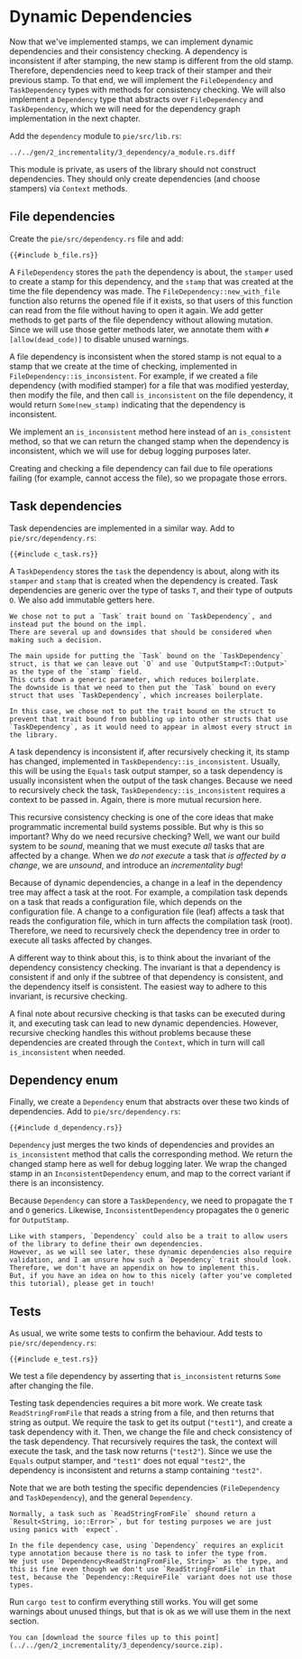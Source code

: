 # Dynamic Dependencies

Now that we've implemented stamps, we can implement dynamic dependencies and their consistency checking.
A dependency is inconsistent if after stamping, the new stamp is different from the old stamp.
Therefore, dependencies need to keep track of their stamper and their previous stamp.
To that end, we will implement the `FileDependency` and `TaskDependency` types with methods for consistency checking.
We will also implement a `Dependency` type that abstracts over `FileDependency` and `TaskDependency`, which we will need for the dependency graph implementation in the next chapter.

Add the `dependency` module to `pie/src/lib.rs`:

```diff2html fromfile linebyline
../../gen/2_incrementality/3_dependency/a_module.rs.diff
```

This module is private, as users of the library should not construct dependencies.
They should only create dependencies (and choose stampers) via `Context` methods.

## File dependencies

Create the `pie/src/dependency.rs` file and add:

```rust,
{{#include b_file.rs}}
```

A `FileDependency` stores the `path` the dependency is about, the `stamper` used to create a stamp for this dependency, and the `stamp` that was created at the time the file dependency was made.
The `FileDependency::new_with_file` function also returns the opened file if it exists, so that users of this function can read from the file without having to open it again.
We add getter methods to get parts of the file dependency without allowing mutation.
Since we will use those getter methods later, we annotate them with `#[allow(dead_code)]` to disable unused warnings.

A file dependency is inconsistent when the stored stamp is not equal to a stamp that we create at the time of checking, implemented in `FileDependency::is_inconsistent`.
For example, if we created a file dependency (with modified stamper) for a file that was modified yesterday, then modify the file, and then call `is_inconsistent` on the file dependency, it would return `Some(new_stamp)` indicating that the dependency is inconsistent.

We implement an `is_inconsistent` method here instead of an `is_consistent` method, so that we can return the changed stamp when the dependency is inconsistent, which we will use for debug logging purposes later.

Creating and checking a file dependency can fail due to file operations failing (for example, cannot access the file), so we propagate those errors.

## Task dependencies

Task dependencies are implemented in a similar way.
Add to `pie/src/dependency.rs`:

```rust,
{{#include c_task.rs}}
```

A `TaskDependency` stores the `task` the dependency is about, along with its `stamper` and `stamp` that is created when the dependency is created.
Task dependencies are generic over the type of tasks `T`, and their type of outputs `O`.
We also add immutable getters here.

```admonish info title="Trait bounds on structs" collapsible=true
We chose not to put a `Task` trait bound on `TaskDependency`, and instead put the bound on the impl.
There are several up and downsides that should be considered when making such a decision.

The main upside for putting the `Task` bound on the `TaskDependency` struct, is that we can leave out `O` and use `OutputStamp<T::Output>` as the type of the `stamp` field.
This cuts down a generic parameter, which reduces boilerplate.
The downside is that we need to then put the `Task` bound on every struct that uses `TaskDependency`, which increases boilerplate.

In this case, we chose not to put the trait bound on the struct to prevent that trait bound from bubbling up into other structs that use `TaskDependency`, as it would need to appear in almost every struct in the library.
```

A task dependency is inconsistent if, after recursively checking it, its stamp has changed, implemented in `TaskDependency::is_inconsistent`.
Usually, this will be using the `Equals` task output stamper, so a task dependency is usually inconsistent when the output of the task changes.
Because we need to recursively check the task, `TaskDependency::is_inconsistent` requires a context to be passed in.
Again, there is more mutual recursion here.

This recursive consistency checking is one of the core ideas that make programmatic incremental build systems possible.
But why is this so important? Why do we need recursive checking?
Well, we want our build system to be *sound*, meaning that we must execute *all* tasks that are affected by a change.
When we *do not execute* a task that *is affected by a change*, we are *unsound*, and introduce an *incrementality bug*! 

Because of dynamic dependencies, a change in a leaf in the dependency tree may affect a task at the root.
For example, a compilation task depends on a task that reads a configuration file, which depends on the configuration file.
A change to a configuration file (leaf) affects a task that reads the configuration file, which in turn affects the compilation task (root).
Therefore, we need to recursively check the dependency tree in order to execute all tasks affected by changes.

A different way to think about this, is to think about the invariant of the dependency consistency checking.
The invariant is that a dependency is consistent if and only if the subtree of that dependency is consistent, and the dependency itself is consistent.
The easiest way to adhere to this invariant, is recursive checking.

A final note about recursive checking is that tasks can be executed during it, and executing task can lead to new dynamic dependencies.
However, recursive checking handles this without problems because these dependencies are created through the `Context`, which in turn will call `is_inconsistent` when needed.

## Dependency enum

Finally, we create a `Dependency` enum that abstracts over these two kinds of dependencies.
Add to `pie/src/dependency.rs`:

```rust,
{{#include d_dependency.rs}}
```

`Dependency` just merges the two kinds of dependencies and provides an `is_inconsistent` method that calls the corresponding method.
We return the changed stamp here as well for debug logging later.
We wrap the changed stamp in an `InconsistentDependency` enum, and map to the correct variant if there is an inconsistency.

Because `Dependency` can store a `TaskDependency`, we need to propagate the `T` and `O` generics.
Likewise, `InconsistentDependency` propagates the `O` generic for `OutputStamp`.

```admonish info title="User-defined dependencies" collapsible=true
Like with stampers, `Dependency` could also be a trait to allow users of the library to define their own dependencies.
However, as we will see later, these dynamic dependencies also require validation, and I am unsure how such a `Dependency` trait should look.
Therefore, we don't have an appendix on how to implement this.
But, if you have an idea on how to this nicely (after you've completed this tutorial), please get in touch! 
```

## Tests

As usual, we write some tests to confirm the behaviour.
Add tests to `pie/src/dependency.rs`:

```rust,
{{#include e_test.rs}}
```

We test a file dependency by asserting that `is_inconsistent` returns `Some` after changing the file.

Testing task dependencies requires a bit more work.
We create task `ReadStringFromFile` that reads a string from a file, and then returns that string as output.
We require the task to get its output (`"test1"`), and create a task dependency with it.
Then, we change the file and check consistency of the task dependency.
That recursively requires the task, the context will execute the task, and the task now returns (`"test2"`).
Since we use the `Equals` output stamper, and `"test1"` does not equal `"test2"`, the dependency is inconsistent and returns a stamp containing `"test2"`.

Note that we are both testing the specific dependencies (`FileDependency` and `TaskDependency`), and the general `Dependency`.

```admonish
Normally, a task such as `ReadStringFromFile` shound return a `Result<String, io::Error>`, but for testing purposes we are just using panics with `expect`.

In the file dependency case, using `Dependency` requires an explicit type annotation because there is no task to infer the type from.
We just use `Dependency<ReadStringFromFile, String>` as the type, and this is fine even though we don't use `ReadStringFromFile` in that test, because the `Dependency::RequireFile` variant does not use those types. 
```

Run `cargo test` to confirm everything still works.
You will get some warnings about unused things, but that is ok as we will use them in the next section.

```admonish example title="Download source code" collapsible=true
You can [download the source files up to this point](../../gen/2_incrementality/3_dependency/source.zip).
```
